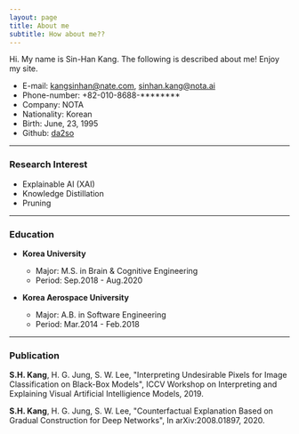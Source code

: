 ```yaml
---
layout: page
title: About me
subtitle: How about me??
---
```


Hi. My name is Sin-Han Kang. The following is described about me!
Enjoy my site.

- E-mail: kangsinhan@nate.com, sinhan.kang@nota.ai
- Phone-number: +82-010-8688-********
- Company: NOTA
- Nationality: Korean
- Birth: June, 23, 1995
- Github: [da2so](https://github.com/da2so)

*****

### Research Interest


- Explainable AI (XAI)
- Knowledge Distillation
- Pruning

*****

### Education 
* **Korea University**
	* Major: M.S. in Brain & Cognitive Engineering	
	* Period: Sep.2018 - Aug.2020

* **Korea Aerospace University**
	* Major: A.B. in Software Engineering
	* Period: Mar.2014 - Feb.2018


*****

### Publication
**S.H. Kang**, H. G. Jung, S. W. Lee, "Interpreting Undesirable Pixels for Image Classification on Black-Box Models", ICCV Workshop on Interpreting and Explaining Visual Artificial Intelligience Models, 2019.


**S.H. Kang**, H. G. Jung, S. W. Lee, "Counterfactual Explanation Based on Gradual Construction for Deep Networks", In arXiv:2008.01897, 2020.